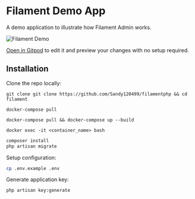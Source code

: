 # Filament Demo App

A demo application to illustrate how Filament Admin works.

![Filament Demo](https://github.com/filamentphp/demo/assets/171715/899161a9-3c85-4dc9-9599-13928d3a4412)

[Open in Gitpod](https://gitpod.io/#https://github.com/filamentphp/demo) to edit it and preview your changes with no setup required.

## Installation

Clone the repo locally:

```
git clone git clone https://github.com/Sandy120499/filamentphp && cd filament
```

```
docker-compose pull
```
```
docker-compose pull && docker-compose up --build
```

```
docker exec -it <container_name> bash
```

```sh
composer install
php artisan migrate
```

Setup configuration:

```sh
cp .env.example .env
```

Generate application key:

```sh
php artisan key:generate
```


